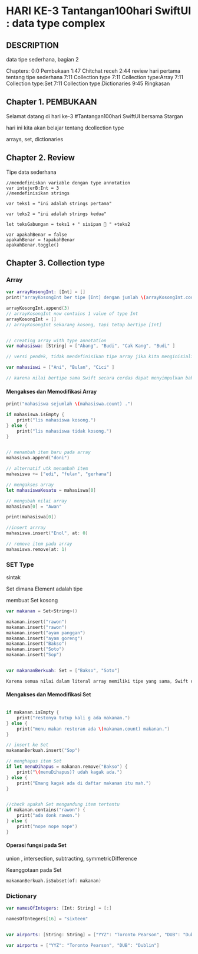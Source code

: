 # HARI KE-3 Tantangan100hari SwiftUI : data type complex



## DESCRIPTION

data tipe sederhana, bagian 2

Chapters:
0:0 Pembukaan
1:47 Chitchat receh
2:44 review hari pertama tentang tipe sederhana 
7:11 Collection type
7:11 Collection type:Array
7:11 Collection type:Set
7:11 Collection type:Dictionaries
9:45 Ringkasan


## Chapter 1. PEMBUKAAN

Selamat datang di hari ke-3 #Tantangan100hari SwiftUI bersama Stargan

hari ini kita akan belajar tentang dcollection type

arrays, set, dictionaries

## Chapter 2. Review

Tipe data sederhana

```SwiftUI
//mendefiniskan variable dengan type annotation
var intejerB:Int = 3
//mendefinisikan strings 

var teks1 = "ini adalah strings pertama"

var teks2 = "ini adalah strings kedua"

let teksGabungan = teks1 + " sisipan 🤫 " +teks2

var apakahBenar = false
apakahBenar = !apakahBenar
apakahBenar.toggle()

```

## Chapter 3.  Collection type

### Array

```Swift
var arrayKosongInt: [Int] = []
print("arrayKosongInt ber tipe [Int] dengan jumlah \(arrayKosongInt.count) items.")

arrayKosongInt.append(3)
// arrayKosongInt now contains 1 value of type Int
arrayKosongInt = []
// arrayKosongInt sekarang kosong, tapi tetap bertipe [Int]


// creating array with type annotation
var mahasiswa: [String] = ["Abang", "Budi", "Cak Kang", "Budi" ]

// versi pendek, tidak mendefinisikan tipe array jika kita menginisialisasi array literal dengan nilai yang bertipe sama

var mahasiswi = ["Ani", "Bulan", "Cici" ]

// karena nilai bertipe sama Swift secara cerdas dapat menyimpulkan bahwa [String] adalah type yg sesuai untuk variabel mahasiswi
```

#### Mengakses dan Memodifikasi Array

```Swift
print("mahasiswa sejumlah \(mahasiswa.count) .")

if mahasiswa.isEmpty {
    print("lis mahasiswa kosong.")
} else {
    print("lis mahasiswa tidak kosong.")
}


// menambah item baru pada array 
mahasiswa.append("doni")

// alternatif utk menambah item
mahasiswa += ["edi", "fulan", "gerhana"]

// mengakses array
let mahasiswaKesatu = mahasiswa[0]

// mengubah nilai array 
mahasiswa[0] = "Awan"

print(mahasiswa[0])

//insert arrray
mahasiswa.insert("Enol", at: 0)

// remove item pada array
mahasiswa.remove(at: 1)

```

### SET Type

sintak 

Set<Element> dimana Element adalah tipe 

membuat Set kosong 

```Swift
var makanan = Set<String>()

makanan.insert("rawon")
makanan.insert("rawon")
makanan.insert("ayam panggan")
makanan.insert("ayam goreng")
makanan.insert("Bakso")
makanan.insert("Soto")
makanan.insert("Sop")


var makananBerkuah: Set = ["Bakso", "Soto"]

Karena semua nilai dalam literal array memiliki tipe yang sama, Swift dapat menyimpulkan bahwa Set<String> adalah tipe yang benar untuk digunakan untuk variabel makananBerkuah

```

#### Mengakses dan Memodifikasi Set

```Swift

if makanan.isEmpty {
    print("restonya tutup kali g ada makanan.")
} else {
    print("menu makan restoran ada \(makanan.count) makanan.")
}

// insert ke Set 
makananBerkuah.insert("Sop")

// menghapus item Set
if let menuDihapus = makanan.remove("Bakso") {
    print("\(menuDihapus)? udah kagak ada.")
} else {
    print("Emang kagak ada di daftar makanan itu mah.")
}


//check apakah Set mengandung item tertentu
if makanan.contains("rawon") {
    print("ada donk rawon.")
} else {
    print("nope nope nope")
}
```

#### Operasi fungsi pada Set 

union , intersection, subtracting, symmetricDifference

Keanggotaan pada Set

```Swift
makananBerkuah.isSubset(of: makanan)
```

### Dictionary

```Swift
var namesOfIntegers: [Int: String] = [:]

namesOfIntegers[16] = "sixteen"


var airports: [String: String] = ["YYZ": "Toronto Pearson", "DUB": "Dublin"]

var airports = ["YYZ": "Toronto Pearson", "DUB": "Dublin"]


